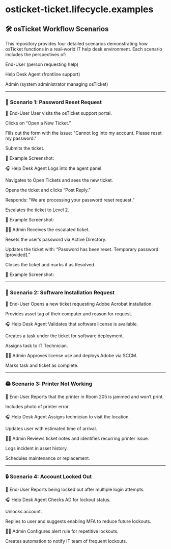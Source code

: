 # osticket-ticket.lifecycle.examples

## 🛠️ osTicket Workflow Scenarios

This repository provides four detailed scenarios demonstrating how osTicket functions in a real-world IT help desk environment. Each scenario includes the perspectives of:

End-User (person requesting help)

Help Desk Agent (frontline support)

Admin (system administrator managing osTicket)

---

### 🎯 Scenario 1: Password Reset Request
🎫 End-User
User visits the osTicket support portal.

Clicks on “Open a New Ticket.”

Fills out the form with the issue: "Cannot log into my account. Please reset my password."

Submits the ticket.

📸 Example Screenshot:

🎧 Help Desk Agent
Logs into the agent panel.

Navigates to Open Tickets and sees the new ticket.

Opens the ticket and clicks “Post Reply.”

Responds: “We are processing your password reset request.”

Escalates the ticket to Level 2.

📸 Example Screenshot:

👨‍💼 Admin
Receives the escalated ticket.

Resets the user’s password via Active Directory.

Updates the ticket with: “Password has been reset. Temporary password: [provided].”

Closes the ticket and marks it as Resolved.

📸 Example Screenshot:

---

### 💼 Scenario 2: Software Installation Request
🎫 End-User
Opens a new ticket requesting Adobe Acrobat installation.

Provides asset tag of their computer and reason for request.

🎧 Help Desk Agent
Validates that software license is available.

Creates a task under the ticket for software deployment.

Assigns task to IT Technician.

👨‍💼 Admin
Approves license use and deploys Adobe via SCCM.

Marks task and ticket as complete.

---

### 🖨️ Scenario 3: Printer Not Working
🎫 End-User
Reports that the printer in Room 205 is jammed and won’t print.

Includes photo of printer error.

🎧 Help Desk Agent
Assigns technician to visit the location.

Updates user with estimated time of arrival.

👨‍💼 Admin
Reviews ticket notes and identifies recurring printer issue.

Logs incident in asset history.

Schedules maintenance or replacement.

---

### 🔒 Scenario 4: Account Locked Out
🎫 End-User
Reports being locked out after multiple login attempts.

🎧 Help Desk Agent
Checks AD for lockout status.

Unlocks account.

Replies to user and suggests enabling MFA to reduce future lockouts.

👨‍💼 Admin
Configures alert rule for repetitive lockouts.

Creates automation to notify IT team of frequent lockouts.


